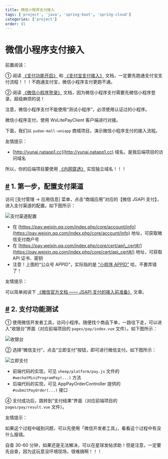 ```yaml
---
title: 微信小程序支付接入
tags: ['project', 'java', 'spring-boot', 'spring-cloud']
categories: ['project']
order: 81
---
```

# 微信小程序支付接入

前置阅读：

 ① 阅读 [《支付功能开启》](/pay/build/) 和 [《支付宝支付接入》](/pay/alipay-pay-demo/) 文档，一定要先跑通支付宝支付流程！！！不跑通支付宝，微信小程序支付更跑不通。

 ② 阅读 [《微信小程序登录》](/member/weixin-lite-login/) 文档，因为微信小程序支付需要先微信小程序登录，超级麻烦的说！

 注意，微信小程序支付不能使用“测试小程序”，必须使用认证过的小程序。

 微信小程序支付，使用 WxLitePayClient 客户端进行对接。

 下面，我们以 `yudao-mall-uniapp` 商城项目，演示微信小程序支付的接入流程。

 友情提示：

 * [http://yunai.natapp1.cc](http://yunai.natapp1.cc) 域名，是我后端项目的访问域名

 所以，你的后端项目要使用 [《内网穿透》](/natapp/) 实现独立域名！！！

 ## [#](#_1-第一步-配置支付渠道) 1. 第一步，配置支付渠道

 访问 [支付管理 -> 应用信息] 菜单，点击“商城应用”对应的【微信 JSAPI 支付】，进入支付渠道的配置。如下图所示：

 ![支付渠道配置](https://doc.iocoder.cn/img/%E6%94%AF%E4%BB%98%E6%89%8B%E5%86%8C/%E5%BE%AE%E4%BF%A1%E5%B0%8F%E7%A8%8B%E5%BA%8F%E6%94%AF%E4%BB%98%E6%8E%A5%E5%85%A5/%E6%94%AF%E4%BB%98%E6%B8%A0%E9%81%93%E9%85%8D%E7%BD%AE.png)

 * 在 [https://pay.weixin.qq.com/index.php/core/account/info](https://pay.weixin.qq.com/index.php/core/account/info) 地址，可获取微信支付商户号
* 在 [https://pay.weixin.qq.com/index.php/core/cert/api\_cert#/](https://pay.weixin.qq.com/index.php/core/cert/api_cert#/) 地址，可获取 API 证书、密钥
* 注意！上图的“公众号 APPID”，实际指的是 [“小程序 APPID”](https://zhuanlan.zhihu.com/p/61511399) 哈，不要弄错了！

 友情提示：

 可以简单阅读下 [《微信官方文档 —— JSAPI 支付的接入前准备》](https://pay.weixin.qq.com/wiki/doc/apiv3_partner/open/pay/chapter2_1.shtml) 文章。

 ## [#](#_2-支付功能测试) 2. 支付功能测试

 ① 使用微信开发者工具，访问小程序。随便找个商品下单，一路往下走，可以进入“收银台”界面（对应前端项目的 `pages/pay/index.vue` 文件）。如下图所示：

 ![收银台](https://doc.iocoder.cn/img/%E6%94%AF%E4%BB%98%E6%89%8B%E5%86%8C/%E5%BE%AE%E4%BF%A1%E5%B0%8F%E7%A8%8B%E5%BA%8F%E6%94%AF%E4%BB%98%E6%8E%A5%E5%85%A5/%E6%94%B6%E9%93%B6%E5%8F%B0.png)

 ② 选择“微信支付”，点击“立即支付”按钮，即可进行微信支付。如下图所示：

 ![立即支付](https://doc.iocoder.cn/img/%E6%94%AF%E4%BB%98%E6%89%8B%E5%86%8C/%E5%BE%AE%E4%BF%A1%E5%B0%8F%E7%A8%8B%E5%BA%8F%E6%94%AF%E4%BB%98%E6%8E%A5%E5%85%A5/%E7%AB%8B%E5%8D%B3%E6%94%AF%E4%BB%98.png)

 * 前端代码的实现，可见 `sheep/platform/pay.js` 文件的 `#wechatMiniProgramPay(...)` 方法
* 后端代码的实现，可见 AppPayOrderController 提供的 `#submitPayOrder(...)` 接口

 ④ 支付成功后，跳转到“支付结果”界面（对应前端项目的 `pages/pay/result.vue` 文件）。

 友情提示：

 如果这个过程中碰到问题，可以先使用「微信开发者工具」，看看这个过程中有没什么报错。

 自查 30-60 分钟，如果还是无法解决，可以在星球发帖求助！但是注意，一定要先自查，因为这玩意没环境现场，很难搞啊！！！
